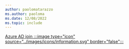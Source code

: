 ```yaml
---
author: paolomatarazzo
ms.author: paoloma
ms.date: 12/08/2022
ms.topic: include
---
```


[Azure AD join :::image type="icon" source="../images/icons/information.svg" border="false":::](../identity-protection/hello-for-business/hello-how-it-works-technology.md#azure-active-directory-join "Devices that are Azure AD joined do not have any dependencies on Active Directory. Only local users accounts and Azure AD users can sign in to these devices")